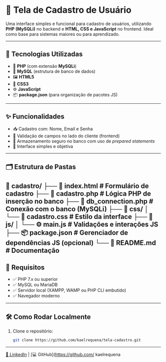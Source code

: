 # 👤 Tela de Cadastro de Usuário

Uma interface simples e funcional para cadastro de usuários, utilizando **PHP (MySQLi)** no backend e **HTML, CSS e JavaScript** no frontend. Ideal como base para sistemas maiores ou para aprendizado.

---

## 🚀 Tecnologias Utilizadas

- 🐘 **PHP** (com extensão **MySQLi**)
- 🧱 **MySQL** (estrutura de banco de dados)
- 🖼️ **HTML5**
- 🎨 **CSS3**
- ⚙️ **JavaScript**
- 📦 **package.json** (para organização de pacotes JS)

---

## ✨ Funcionalidades

- 📥 Cadastro com: Nome, Email e Senha
- 🧪 Validação de campos no lado do cliente (frontend)
- 🔐 Armazenamento seguro no banco com uso de *prepared statements*
- 🎯 Interface simples e objetiva

---

## 🗂️ Estrutura de Pastas

📁 cadastro/
├── 📄 index.html # Formulário de cadastro
├── 📄 cadastro.php # Lógica PHP de inserção no banco
├── 📄 db_connection.php # Conexão com o banco (MySQLi)
├── 📁 css/
│ └── 🎨 cadastro.css # Estilo da interface
├── 📁 js/
│ └── ⚙️ main.js # Validações e interações JS
├── 📦 package.json # Gerenciador de dependências JS (opcional)
└── 📘 README.md # Documentação
---

## 🧰 Requisitos

- ✅ PHP 7.x ou superior
- ✅ MySQL ou MariaDB
- ✅ Servidor local (XAMPP, WAMP ou PHP CLI embutido)
- ✅ Navegador moderno

---

## 🛠️ Como Rodar Localmente

1. Clone o repositório:
   ```bash
   git clone https://github.com/kaelrequena/tela-cadastro.git

---
[🔗 LinkedIn](https://www.linkedin.com/in/kael-rodrigues-requena-209492252) | [💻 GitHub](https://github.com/
kaelrequena
